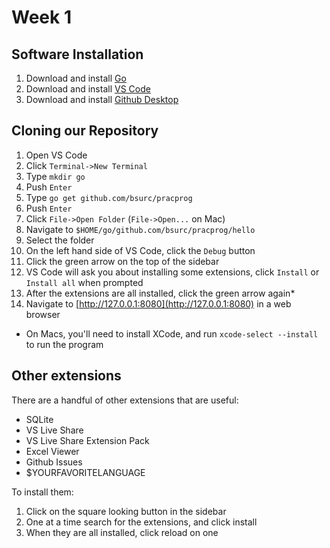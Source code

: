 # Week 1

## Software Installation

1. Download and install [Go](https://golang.org/dl/)
2. Download and install [VS Code](https://code.visualstudio.com/Download)
3. Download and install [Github Desktop](https://desktop.github.com)

## Cloning our Repository

1. Open VS Code
2. Click `Terminal->New Terminal`
3. Type `mkdir go`
4. Push `Enter`
5. Type `go get github.com/bsurc/pracprog`
6. Push `Enter`
7. Click `File->Open Folder` (`File->Open...` on Mac)
8. Navigate to `$HOME/go/github.com/bsurc/pracprog/hello`
9. Select the folder
10. On the left hand side of VS Code, click the `Debug` button
11. Click the green arrow on the top of the sidebar
12. VS Code will ask you about installing some extensions, click `Install` or `Install all` when prompted
13. After the extensions are all installed, click the green arrow again*
14. Navigate to [http://127.0.0.1:8080](http://127.0.0.1:8080) in a web browser

* On Macs, you'll need to install XCode, and run `xcode-select --install` to run the program

## Other extensions

There are a handful of other extensions that are useful:

* SQLite
* VS Live Share
* VS Live Share Extension Pack
* Excel Viewer
* Github Issues
* $YOURFAVORITELANGUAGE

To install them:

1. Click on the square looking button in the sidebar
2. One at a time search for the extensions, and click install
3. When they are all installed, click reload on one

